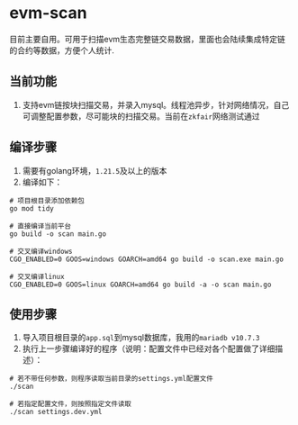 # evm-scan
目前主要自用。可用于扫描evm生态完整链交易数据，里面也会陆续集成特定链的合约等数据，方便个人统计.  

## 当前功能
1. 支持evm链按块扫描交易，并录入mysql。线程池异步，针对网络情况，自己可调整配置参数，尽可能块的扫描交易。当前在`zkfair`网络测试通过  

## 编译步骤
1. 需要有golang环境，`1.21.5`及以上的版本  
2. 编译如下：
```shell
# 项目根目录添加依赖包
go mod tidy

# 直接编译当前平台
go build -o scan main.go

# 交叉编译windows
CGO_ENABLED=0 GOOS=windows GOARCH=amd64 go build -o scan.exe main.go

# 交叉编译linux
CGO_ENABLED=0 GOOS=linux GOARCH=amd64 go build -a -o scan main.go
```

## 使用步骤
1. 导入项目根目录的`app.sql`到mysql数据库，我用的`mariadb v10.7.3`  
2. 执行上一步骤编译好的程序（说明：配置文件中已经对各个配置做了详细描述）：
```shell
# 若不带任何参数，则程序读取当前目录的settings.yml配置文件
./scan

# 若指定配置文件，则按照指定文件读取
./scan settings.dev.yml
```
